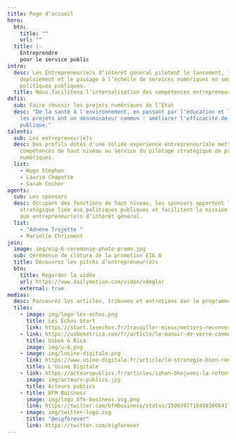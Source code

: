 ```yaml
---
title: Page d'accueil
hero:
  btn:
    title: ""
    url: ""
  title: |-
    Entreprendre
    pour le service public
intro:
  desc: Les Entrepreneur(e)s d’intérêt général pilotent le lancement, le
    déploiement et le passage à l’échelle de services numériques en soutien aux
    politiques publiques.
  title: Nous facilitons l’internalisation des compétences entrepreneuriales.
defis:
  sub: Faire réussir les projets numériques de l’État
  desc: "De la santé à l'environnement, en passant par l'éducation et la justice,
    les projets ont un dénominateur commun : améliorer l'efficacité de l'action
    publique."
talents:
  sub: Les entrepreneur(e)s
  desc: Des profils dotés d'une solide expérience entrepreneuriale mettent leurs
    compétences de haut niveau au service du pilotage stratégique de produits
    numériques.
  list:
    - Hugo Stéphan
    - Laurie Chapotte
    - Sarah Cocher
agents:
  sub: Les sponsors
  desc: Occupant des fonctions de haut niveau, les sponsors apportent la vision
    stratégique liée aux politiques publiques et facilitent la mission confiée
    aux entrepreneur(e)s d’intérêt général.
  list:
    - "Adnène Trojette "
    - Marielle Chrisment
join:
  image: img/eig-6-ceremonie-photo-promo.jpg
  sub: Cérémonie de clôture de la promotion EIG 6
  title: Découvrez les pitchs d’entrepreneur(e)s
  btn:
    title: Regarder la vidéo
    url: https://www.dailymotion.com/video/x8mglor
    external: true
medias:
  desc: Parcourez les articles, tribunes et entretiens sur le programme EIG
  tiles:
    - image: img/logo-les-echos.png
      title: Les Echos Start
      link: https://start.lesechos.fr/travailler-mieux/metiers-reconversion/salaries-dans-la-tech-ils-ont-quitte-le-prive-pour-innover-dans-le-secteur-public-1352864
    - link: https://usbeketrica.com/fr/article/le-manoir-de-verre-comment-la-tech-traite-t-elle-les-femmes-developpeuses-ou-data-scientists
      title: Usbek & Rica
      image: img/u-b.png
    - image: img/lusine-digitale.png
      link: https://www.usine-digitale.fr/article/la-strategie-bien-rodee-de-l-etat-pour-recruter-des-professionnels-du-numerique.N1776667
      title: L'Usine Digitale
    - link: https://acteurspublics.fr/articles/ishan-bhojwani-la-refonte-des-entrepreneurs-dinteret-general-repond-a-un-manque-de-competences-de-haut-niveau
      image: img/acteurs-publics.jpg
      title: Acteurs publics
    - title: BFM Buisness
      image: img/logo_bfm-business.svg.png
      link: https://twitter.com/bfmbusiness/status/1508397718498160641?s=20&t=_hwPmDusXjVnYl9Dzb7M6A
    - image: img/twitter-logo.svg
      title: "@eigforever"
      link: https://twitter.com/eigforever
---
```

